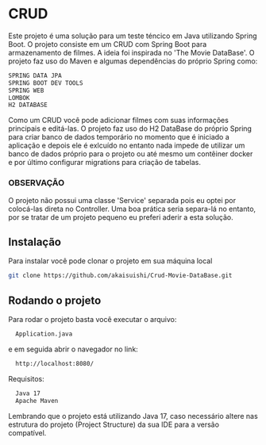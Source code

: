 
# CRUD
Este projeto é uma solução para um teste téncico em Java utilizando Spring Boot.
O projeto consiste em um CRUD com Spring Boot para armazenamento de filmes. A ideia foi inspirada no 'The Movie DataBase'.
O projeto faz uso do Maven e algumas dependências do próprio Spring como:

```bash
SPRING DATA JPA
SPRING BOOT DEV TOOLS
SPRING WEB
LOMBOK
H2 DATABASE
```
Como um CRUD você pode adicionar filmes com suas informações principais e editá-las.
O projeto faz uso do H2 DataBase do próprio Spring para criar banco de dados temporário no momento que é iniciado a aplicação e depois ele é exlcuído no entanto nada impede de utilizar um banco de dados próprio para o projeto ou até mesmo um contêiner docker e por último configurar migrations para criação de tabelas.

### OBSERVAÇÃO
O projeto não possui uma classe 'Service' separada pois eu optei por colocá-las direta no Controller. Uma boa prática seria separa-lá no entanto, por se tratar de um projeto pequeno eu preferi aderir a esta solução.

## Instalação

Para instalar você pode clonar o projeto em sua máquina local

```bash
git clone https://github.com/akaisuishi/Crud-Movie-DataBase.git
```
    
## Rodando o projeto

Para rodar o projeto basta você executar o arquivo:
```bash
  Application.java
```
e em seguida abrir o navegador no link:
```bash
  http://localhost:8080/
```
Requisitos:

```bash
  Java 17
  Apache Maven
```
Lembrando que o projeto está utilizando Java 17, caso necessário altere nas estrutura do projeto (Project Structure) da sua IDE para a versão compatível.

